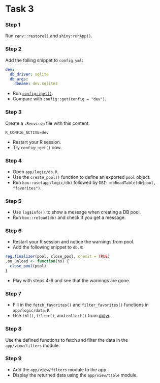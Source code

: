 # Task 3

### Step 1

Run `renv::restore()` and `shiny:runApp()`.

### Step 2

Add the folling snippet to `config.yml`:
```yml
dev:
  db_driver: sqlite
  db_args:
    dbname: dev.sqlite3
```

* Run [`config::get()`](https://rstudio.github.io/config/reference/get.html).
* Compare with `config::get(config = "dev")`.

### Step 3

Create a `.Renviron` file with this content:
```
R_CONFIG_ACTIVE=dev
```

* Restart your R session.
* Try `config::get()` now.

### Step 4

* Open `app/logic/db.R`.
* Use the `create_pool()` function to define an exported `pool` object.
* Run `box::use(app/logic/db)` followed by `DBI::dbReadTable(db$pool, "favorites")`.

### Step 5

* Use `log$info()` to show a message when creating a DB pool.
* Run `box::reload(db)` and check if you get a message.

### Step 6

* Restart your R session and notice the warnings from pool.
* Add the following snippet to `db.R`:
```r
reg.finalizer(pool, close_pool, onexit = TRUE)
.on_unload <- function(ns) {
  close_pool(pool)
}
```
* Play with steps 4-6 and see that the warnings are gone.

### Step 7

* Fill in the `fetch_favorites()` and `filter_favorites()` functions in `app/logic/data.R`.
* Use `tbl()`, `filter()`, and `collect()`
from [dplyr](https://dplyr.tidyverse.org/reference/index.html).

### Step 8

Use the defined functions to fetch and filter the data
in the `app/view/filters` module.

### Step 9

* Add the `app/view/filters` module to the app.
* Display the returned data using the `app/view/table` module.
